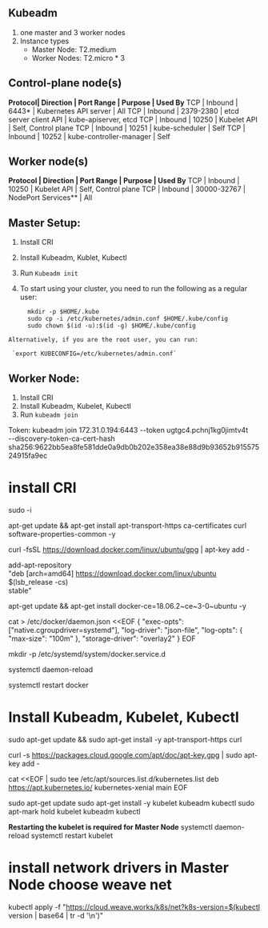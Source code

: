 ## Kubeadm 
   1. one master and 3 worker nodes 
   2. Instance types 
       * Master Node:  T2.medium 
       * Worker Nodes: T2.micro * 3

## Control-plane node(s)
**Protocol|	Direction | Port Range | Purpose	               | Used By**
      TCP | Inbound   | 6443*      | Kubernetes API server   | All
      TCP | Inbound   | 2379-2380  | etcd server client API  | kube-apiserver, etcd
      TCP | Inbound   | 10250      | Kubelet API             | Self, Control plane
      TCP | Inbound   | 10251      | kube-scheduler          | Self
      TCP | Inbound   | 10252      | kube-controller-manager | Self
## Worker node(s)
**Protocol | Direction | Port Range  | Purpose             | Used By**
      TCP  | Inbound   | 10250       | Kubelet API         | Self, Control plane
      TCP  | Inbound   | 30000-32767 | NodePort Services** | All
        
## Master Setup: 
   1. Install CRI
   2. Install Kubeadm, Kublet, Kubectl
   3. Run ```Kubeadm init``` 

   4. To start using your cluster, you need to run the following as a regular user:  

      ```
        mkdir -p $HOME/.kube
        sudo cp -i /etc/kubernetes/admin.conf $HOME/.kube/config
        sudo chown $(id -u):$(id -g) $HOME/.kube/config

      ```
    Alternatively, if you are the root user, you can run:

     `export KUBECONFIG=/etc/kubernetes/admin.conf`


## Worker Node: 
  1. Install CRI
  2. Install Kubeadm, Kubelet, Kubectl
  3. Run `kubeadm join`  
  
  Token: 
kubeadm join 172.31.0.194:6443 --token ugtgc4.pchnj1kg0jimtv4t \
    --discovery-token-ca-cert-hash sha256:9622bb5ea8fe581dde0a9db0b202e358ea38e88d9b93652b91557524915fa9ec


# install CRI

sudo -i 

apt-get update && apt-get install apt-transport-https ca-certificates curl software-properties-common -y

curl -fsSL https://download.docker.com/linux/ubuntu/gpg | apt-key add -

add-apt-repository \
  "deb [arch=amd64] https://download.docker.com/linux/ubuntu \
  $(lsb_release -cs) \
  stable"

apt-get update && apt-get install docker-ce=18.06.2~ce~3-0~ubuntu -y

cat > /etc/docker/daemon.json <<EOF
{
  "exec-opts": ["native.cgroupdriver=systemd"],
  "log-driver": "json-file",
  "log-opts": {
    "max-size": "100m"
  },
  "storage-driver": "overlay2"
}
EOF

mkdir -p /etc/systemd/system/docker.service.d

systemctl daemon-reload

systemctl restart docker

# Install Kubeadm, Kubelet, Kubectl


sudo apt-get update && sudo apt-get install -y apt-transport-https curl

curl -s https://packages.cloud.google.com/apt/doc/apt-key.gpg | sudo apt-key add -

cat <<EOF | sudo tee /etc/apt/sources.list.d/kubernetes.list
deb https://apt.kubernetes.io/ kubernetes-xenial main
EOF

sudo apt-get update
sudo apt-get install -y kubelet kubeadm kubectl
sudo apt-mark hold kubelet kubeadm kubectl

**Restarting the kubelet is required for Master Node**
systemctl daemon-reload
systemctl restart kubelet

# install network drivers in Master Node choose weave net

kubectl apply -f "https://cloud.weave.works/k8s/net?k8s-version=$(kubectl version | base64 | tr -d '\n')"
